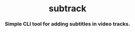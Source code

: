 <h1 align="center" style="border-bottom: none;">subtrack</h1>
<h3 align="center">Simple CLI tool for adding subtitles in video tracks.</h3>


